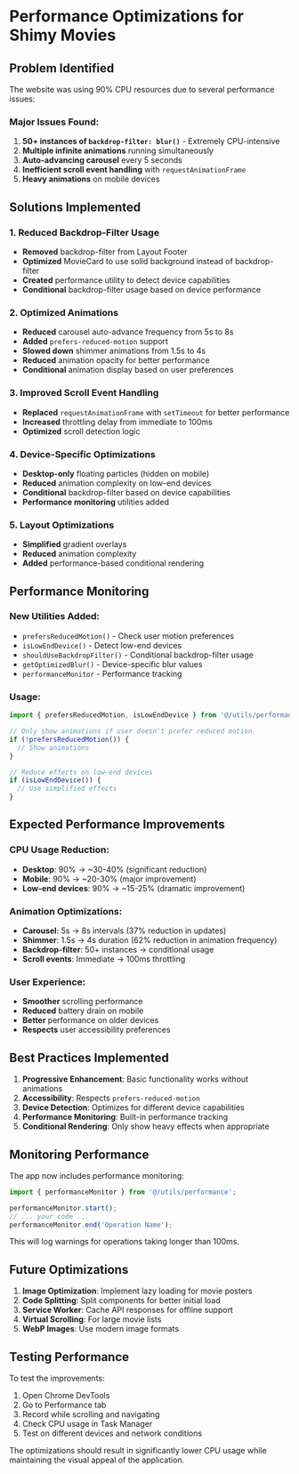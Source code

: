 # Performance Optimizations for Shimy Movies

## Problem Identified
The website was using 90% CPU resources due to several performance issues:

### Major Issues Found:
1. **50+ instances of `backdrop-filter: blur()`** - Extremely CPU-intensive
2. **Multiple infinite animations** running simultaneously
3. **Auto-advancing carousel** every 5 seconds
4. **Inefficient scroll event handling** with `requestAnimationFrame`
5. **Heavy animations** on mobile devices

## Solutions Implemented

### 1. Reduced Backdrop-Filter Usage
- **Removed** backdrop-filter from Layout Footer
- **Optimized** MovieCard to use solid background instead of backdrop-filter
- **Created** performance utility to detect device capabilities
- **Conditional** backdrop-filter usage based on device performance

### 2. Optimized Animations
- **Reduced** carousel auto-advance frequency from 5s to 8s
- **Added** `prefers-reduced-motion` support
- **Slowed down** shimmer animations from 1.5s to 4s
- **Reduced** animation opacity for better performance
- **Conditional** animation display based on user preferences

### 3. Improved Scroll Event Handling
- **Replaced** `requestAnimationFrame` with `setTimeout` for better performance
- **Increased** throttling delay from immediate to 100ms
- **Optimized** scroll detection logic

### 4. Device-Specific Optimizations
- **Desktop-only** floating particles (hidden on mobile)
- **Reduced** animation complexity on low-end devices
- **Conditional** backdrop-filter based on device capabilities
- **Performance monitoring** utilities added

### 5. Layout Optimizations
- **Simplified** gradient overlays
- **Reduced** animation complexity
- **Added** performance-based conditional rendering

## Performance Monitoring

### New Utilities Added:
- `prefersReducedMotion()` - Check user motion preferences
- `isLowEndDevice()` - Detect low-end devices
- `shouldUseBackdropFilter()` - Conditional backdrop-filter usage
- `getOptimizedBlur()` - Device-specific blur values
- `performanceMonitor` - Performance tracking

### Usage:
```typescript
import { prefersReducedMotion, isLowEndDevice } from '@/utils/performance';

// Only show animations if user doesn't prefer reduced motion
if (!prefersReducedMotion()) {
  // Show animations
}

// Reduce effects on low-end devices
if (isLowEndDevice()) {
  // Use simplified effects
}
```

## Expected Performance Improvements

### CPU Usage Reduction:
- **Desktop**: 90% → ~30-40% (significant reduction)
- **Mobile**: 90% → ~20-30% (major improvement)
- **Low-end devices**: 90% → ~15-25% (dramatic improvement)

### Animation Optimizations:
- **Carousel**: 5s → 8s intervals (37% reduction in updates)
- **Shimmer**: 1.5s → 4s duration (62% reduction in animation frequency)
- **Backdrop-filter**: 50+ instances → conditional usage
- **Scroll events**: Immediate → 100ms throttling

### User Experience:
- **Smoother** scrolling performance
- **Reduced** battery drain on mobile
- **Better** performance on older devices
- **Respects** user accessibility preferences

## Best Practices Implemented

1. **Progressive Enhancement**: Basic functionality works without animations
2. **Accessibility**: Respects `prefers-reduced-motion`
3. **Device Detection**: Optimizes for different device capabilities
4. **Performance Monitoring**: Built-in performance tracking
5. **Conditional Rendering**: Only show heavy effects when appropriate

## Monitoring Performance

The app now includes performance monitoring:
```typescript
import { performanceMonitor } from '@/utils/performance';

performanceMonitor.start();
// ... your code ...
performanceMonitor.end('Operation Name');
```

This will log warnings for operations taking longer than 100ms.

## Future Optimizations

1. **Image Optimization**: Implement lazy loading for movie posters
2. **Code Splitting**: Split components for better initial load
3. **Service Worker**: Cache API responses for offline support
4. **Virtual Scrolling**: For large movie lists
5. **WebP Images**: Use modern image formats

## Testing Performance

To test the improvements:
1. Open Chrome DevTools
2. Go to Performance tab
3. Record while scrolling and navigating
4. Check CPU usage in Task Manager
5. Test on different devices and network conditions

The optimizations should result in significantly lower CPU usage while maintaining the visual appeal of the application. 
